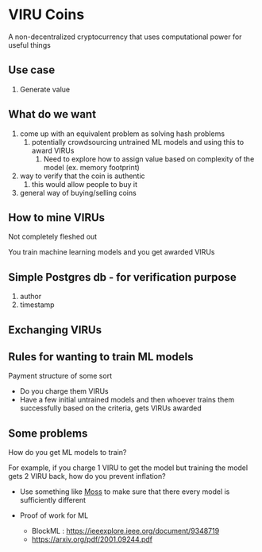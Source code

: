# VIRU Coins

A non-decentralized cryptocurrency that uses computational power for useful things

## Use case

1. Generate value

## What do we want

1. come up with an equivalent problem as solving hash problems
   1. potentially crowdsourcing untrained ML models and using this to award VIRUs
      1. Need to explore how to assign value based on complexity of the model (ex. memory footprint)
2. way to verify that the coin is authentic
   1. this would allow people to buy it
3. general way of buying/selling coins

## How to mine VIRUs

Not completely fleshed out

You train machine learning models and you get awarded VIRUs

## Simple Postgres db - for verification purpose

1. author
2. timestamp

## Exchanging VIRUs

## Rules for wanting to train ML models

Payment structure of some sort

- Do you charge them VIRUs
- Have a few initial untrained models and then whoever trains them successfully based on the criteria, gets VIRUs awarded

## Some problems

How do you get ML models to train?

For example, if you charge 1 VIRU to get the model but training the model gets 2 VIRU back, how do you prevent inflation?

- Use something like [Moss](https://theory.stanford.edu/~aiken/moss/) to make sure that there every model is sufficiently different

- Proof of work for ML
  - BlockML : https://ieeexplore.ieee.org/document/9348719
  - https://arxiv.org/pdf/2001.09244.pdf
